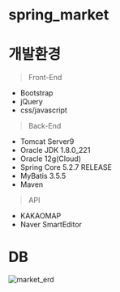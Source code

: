 # spring_market

# 개발환경
>Front-End
* Bootstrap
* jQuery
* css/javascript
>Back-End
*  Tomcat Server9
*  Oracle JDK 1.8.0_221
*  Oracle 12g(Cloud)
*  Spring Core 5.2.7 RELEASE
*  MyBatis 3.5.5
*  Maven

>API
* KAKAOMAP
* Naver SmartEditor

# DB
![market_erd](https://user-images.githubusercontent.com/15880534/118242525-67a90d80-b4d8-11eb-83bd-5e812d6d5a05.JPG)